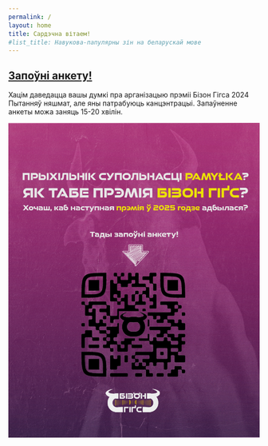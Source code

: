 ```yaml
---
permalink: /
layout: home
title: Сардэчна вітаем!
#list_title: Навукова-папулярны зін на беларускай мове
---
```


## [Запоўні анкету!](https://next.falanster.info/index.php/apps/forms/s/ZBD27mPTQ6TYHW7HawbJFT5K)

Хацім даведацца вашы думкі пра арганізацыю прэміі Бізон Гігса 2024
Пытанняў няшмат, але яны патрабуюць канцэнтрацыі.
Запаўненне анкеты можа заняць 15-20 хвілін.

[![Апытанка](/assets/images/bison_poll.jpg)](https://next.falanster.info/index.php/apps/forms/s/ZBD27mPTQ6TYHW7HawbJFT5K)


<!-- {% include button_block.html button_name="Да формы галасавання Бізон Гіґс 2024" button_class="btn-default btn-md-block" url="https://next.falanster.info/index.php/apps/forms/s/rL7Z2t6qZ9WHCnsEdBE87G2A" %} -->
